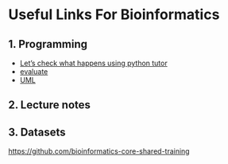 # Useful Links For Bioinformatics



## 1. Programming
   * [Let’s check what happens using python tutor](www.pythontutor.com)
   * [evaluate](https://int8.io/logistic-regression-part-ii-evaluation/) 
   * [UML](https://www.geeksforgeeks.org/unified-modeling-language-uml-introduction/)

## 2. Lecture notes

## 3. Datasets


https://github.com/bioinformatics-core-shared-training
